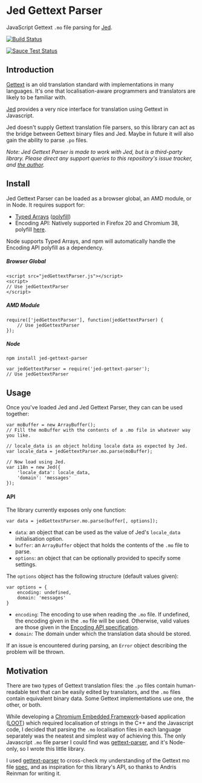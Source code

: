 Jed Gettext Parser
==================

JavaScript Gettext `.mo` file parsing for [Jed](https://github.com/slexaxton/Jed/).

[![Build Status](https://travis-ci.org/WrinklyNinja/jed-gettext-parser.svg?branch=v1.0.0)](https://travis-ci.org/WrinklyNinja/jed-gettext-parser)

[![Sauce Test Status](https://saucelabs.com/browser-matrix/oliverhamlet.svg)](https://saucelabs.com/u/oliverhamlet)

## Introduction

[Gettext](https://www.gnu.org/software/gettext/) is an old translation standard with implementations in many languages. It's one that localisation-aware programmers and translators are likely to be familiar with.

[Jed](https://github.com/slexaxton/Jed/) provides a very nice interface for translation using Gettext in Javascript.

Jed doesn't supply Gettext translation file parsers, so this library can act as the bridge between Gettext binary files and Jed. Maybe in future it will also gain the ability to parse `.po` files.

*Note: Jed Gettext Parser is made to work with Jed, but is a third-party library. Please direct any support queries to this repository's issue tracker, and [the author](https://github.com/WrinklyNinja).*

## Install

Jed Gettext Parser can be loaded as a browser global, an AMD module, or in Node. It requires support for:

* [Typed Arrays](http://caniuse.com/#feat=typedarrays) ([polyfill](https://github.com/inexorabletash/polyfill/blob/master/typedarray.js))
* Encoding API: Natively supported in Firefox 20 and Chromium 38, polyfill [here](https://github.com/inexorabletash/text-encoding).

Node supports Typed Arrays, and npm will automatically handle the Encoding API polyfill as a dependency.

##### Browser Global

```
<script src="jedGettextParser.js"></script>
<script>
// Use jedGettextParser
</script>
```

##### AMD Module

```
require(['jedGettextParser'], function(jedGettextParser) {
    // Use jedGettextParser
});
```

##### Node

```
npm install jed-gettext-parser
```

```
var jedGettextParser = require('jed-gettext-parser');
// Use jedGettextParser
```

## Usage

Once you've loaded Jed and Jed Gettext Parser, they can can be used together:

```
var moBuffer = new ArrayBuffer();
// Fill the moBuffer with the contents of a .mo file in whatever way you like.

// locale_data is an object holding locale data as expected by Jed.
var locale_data = jedGettextParser.mo.parse(moBuffer);

// Now load using Jed.
var i18n = new Jed({
    'locale_data': locale_data,
    'domain': 'messages'
});
```

#### API

The library currently exposes only one function:

```
var data = jedGettextParser.mo.parse(buffer[, options]);
```

* `data`: an object that can be used as the value of Jed's `locale_data` initialisation option.
* `buffer`: an `ArrayBuffer` object that holds the contents of the `.mo` file to parse.
* `options`: an object that can be optionally provided to specify some settings.

The `options` object has the following structure (default values given):

```
var options = {
    encoding: undefined,
    domain: 'messages'
}
```

* `encoding`: The encoding to use when reading the `.mo` file. If undefined, the encoding given in the `.mo` file will be used. Otherwise, valid values are those given in the [Encoding API specification](http://encoding.spec.whatwg.org/#names-and-labels).
* `domain`: The domain under which the translation data should be stored.

If an issue is encountered during parsing, an `Error` object describing the problem will be thrown.

## Motivation

There are two types of Gettext translation files: the `.po` files contain human-readable text that can be easily edited by translators, and the `.mo` files contain equivalent binary data. Some Gettext implementations use one, the other, or both.

While developing a [Chromium Embedded Framework](https://code.google.com/p/chromiumembedded)-based application ([LOOT](github.com/loot/loot)) which required localisation of strings in the C++ and the Javascript code, I decided that parsing the `.mo` localisation files in each language separately was the neatest and simplest way of achieving this. The only Javascript `.mo` file parser I could find was [gettext-parser](https://github.com/andris9/gettext-parser), and it's Node-only, so I wrote this little library.

I used [gettext-parser](https://github.com/andris9/gettext-parser) to cross-check my understanding of the Gettext mo file [spec](https://www.gnu.org/software/gettext/manual/html_node/MO-Files.html), and as inspiration for this library's API, so thanks to Andris Reinman for writing it.
